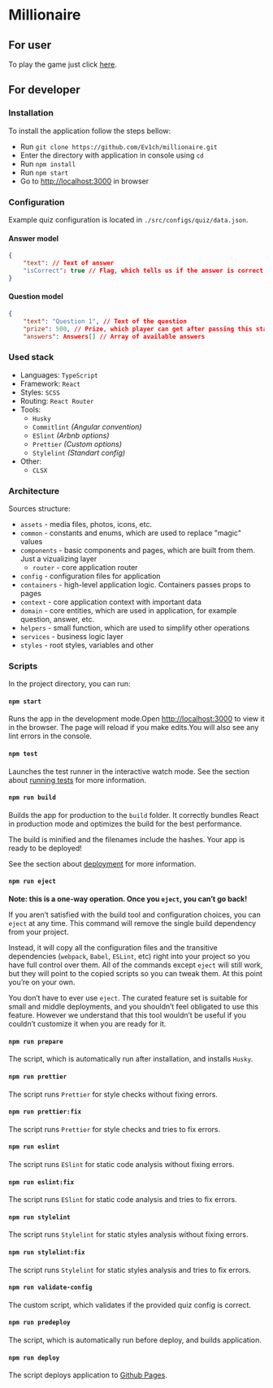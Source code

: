 # Millionaire

## For user

To play the game just click [here](https://ev1ch.github.io/millionaire/).

## For developer

### Installation

To install the application follow the steps bellow:

-   Run `git clone https://github.com/Ev1ch/millionaire.git`
-   Enter the directory with application in console using `cd`
-   Run `npm install`
-   Run `npm start`
-   Go to [http://localhost:3000](http://localhost:3000) in browser

### Configuration

Example quiz configuration is located in `./src/configs/quiz/data.json`.

#### Answer model

```json
{
    "text": // Text of answer
    "isCorrect": true // Flag, which tells us if the answer is correct (can be skipped, if an answer is wrong)
}
```

#### Question model

```json
{
    "text": "Question 1", // Text of the question
    "prize": 500, // Prize, which player can get after passing this stage
    "answers": Answers[] // Array of available answers
```

### Used stack

-   Languages: `TypeScript`
-   Framework: `React`
-   Styles: `SCSS`
-   Routing: `React Router`
-   Tools:
    -   `Husky`
    -   `Commitlint` _(Angular convention)_
    -   `ESlint` _(Arbnb options)_
    -   `Prettier` _(Custom options)_
    -   `Stylelint` _(Standart config)_
-   Other:
    -   `CLSX`

### Architecture

Sources structure:

-   `assets` - media files, photos, icons, etc.
-   `common` - constants and enums, which are used to replace "magic" values
-   `components` - basic components and pages, which are built from them. Just a vizualizing layer
    -   `router` - core application router
-   `config` - configuration files for application
-   `containers` - high-level application logic. Containers passes props to pages
-   `context` - core application context with important data
-   `domain` - core entities, which are used in application, for example question, answer, etc.
-   `helpers` - small function, which are used to simplify other operations
-   `services` - business logic layer
-   `styles` - root styles, variables and other

### Scripts

In the project directory, you can run:

#### `npm start`

Runs the app in the development mode.Open [http://localhost:3000](http://localhost:3000) to view it in the browser. The page will reload if you make edits.You will also see any lint errors in the console.

#### `npm test`

Launches the test runner in the interactive watch mode. See the section about [running tests](https://facebook.github.io/create-react-app/docs/running-tests) for more information.

#### `npm run build`

Builds the app for production to the `build` folder. It correctly bundles React in production mode and optimizes the build for the best performance.

The build is minified and the filenames include the hashes. Your app is ready to be deployed!

See the section about [deployment](https://facebook.github.io/create-react-app/docs/deployment) for more information.

#### `npm run eject`

**Note: this is a one-way operation. Once you `eject`, you can’t go back!**

If you aren’t satisfied with the build tool and configuration choices, you can `eject` at any time. This command will remove the single build dependency from your project.

Instead, it will copy all the configuration files and the transitive dependencies (`webpack`, `Babel`, `ESLint`, etc) right into your project so you have full control over them. All of the commands except `eject` will still work, but they will point to the copied scripts so you can tweak them. At this point you’re on your own.

You don’t have to ever use `eject`. The curated feature set is suitable for small and middle deployments, and you shouldn’t feel obligated to use this feature. However we understand that this tool wouldn’t be useful if you couldn’t customize it when you are ready for it.

#### `npm run prepare`

The script, which is automatically run after installation, and installs `Husky`.

#### `npm run prettier`

The script runs `Prettier` for style checks without fixing errors.

#### `npm run prettier:fix`

The script runs `Prettier` for style checks and tries to fix errors.

#### `npm run eslint`

The script runs `ESlint` for static code analysis without fixing errors.

#### `npm run eslint:fix`

The script runs `ESlint` for static code analysis and tries to fix errors.

#### `npm run stylelint`

The script runs `Stylelint` for static styles analysis without fixing errors.

#### `npm run stylelint:fix`

The script runs `Stylelint` for static styles analysis and tries to fix errors.

#### `npm run validate-config`

The custom script, which validates if the provided quiz config is correct.

#### `npm run predeploy`

The script, which is automatically run before deploy, and builds application.

#### `npm run deploy`

The script deploys application to [Github Pages](https://ev1ch.github.io/millionaire/).
